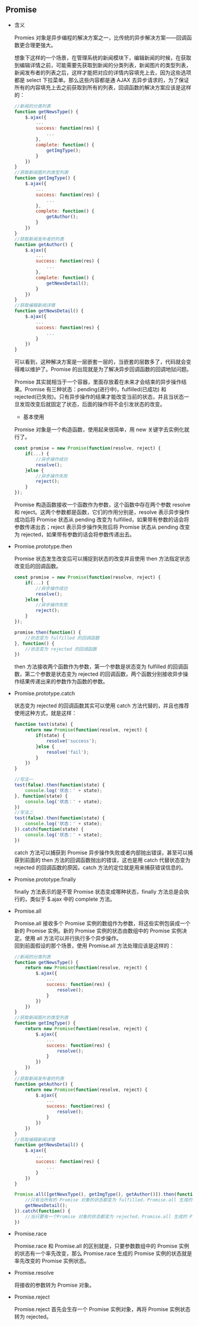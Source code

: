 ## Promise

* 含义

    Promies 对象是异步编程的解决方案之一，比传统的异步解决方案——回调函数更合理更强大。  

    想象下这样的一个场景，在管理系统的新闻模块下，编辑新闻的时候，在获取到编辑详情之前，可能需要先获取到新闻的分类列表，新闻图片的类型列表，新闻发布者的列表之后，这样才能把对应的详情内容填充上去，因为这些选项都是 select 下拉菜单。那么这些内容都是通 AJAX 去异步请求的，为了保证所有的内容填充上去之前获取到所有的列表，回调函数的解决方案应该是这样的：

    ```javascript
    //新闻的分类列表
    function getNewsType() {
        $.ajax({
            ...
            success: function(res) {
                ...
            },
            complete: function() {
                getImgType();
            }
        })
    }
    //获取新闻图片的类型列表
    function getImgType() {
        $.ajax({
            ...
            success: function(res) {
                ...
            },
            complete: function() {
                getAuthor();
            }
        })
    }
    //获取新闻发布者的列表
    function getAuthor() {
        $.ajax({
            ...
            success: function(res) {
                ...
            },
            complete: function() {
                getNewsDetail();
            }
        })
    }
    //获取编辑新闻详情
    function getNewsDetail() {
        $.ajax({
            ...
            success: function(res) {
                ...
            }
        })
    }

    ```

    可以看到，这种解决方案是一层嵌套一层的，当嵌套的层数多了，代码就会变得难以维护了。Promise 的出现就是为了解决异步回调函数的回调地狱问题。

    Promise 其实就相当于一个容器，里面存放着在未来才会结束的异步操作结果。Promise 有三种状态：pending(进行中)，fulfilled(已成功) 和 rejected(已失败)。只有异步操作的结果才能改变当前的状态，并且当状态一旦发现改变后就固定了状态，后面的操作将不会引发状态的改变。

    * 基本使用

    Promise 对象是一个构造函数，使用起来很简单，用 new 关键字去实例化就行了。
    ```javascript
    const promise = new Promise(function(resolve, reject) {
        if(...) {
            //异步操作成功
            resolve();
        }else {
            //异步操作失败
            reject();
        }
    });
    ```

    Promise 构造函数接收一个函数作为参数，这个函数中存在两个参数 resolve 和 reject。这两个参数都是函数，它们的作用分别是，resolve 表示异步操作成功后将 Promise 状态从 pending 改变为 fulfilled，如果带有参数的话会将参数传递出去；reject 表示异步操作失败后将 Promise 状态从 pending 改变为 rejected，如果带有参数的话会将参数传递出去。

* Promise.prototype.then

    Promise 状态发生改变后可以捕捉到状态的改变并且使用 then 方法指定状态改变后的回调函数。

    ```javascript
    const promise = new Promise(function(resolve, reject) {
        if(...) {
            //异步操作成功
            resolve();
        }else {
            //异步操作失败
            reject();
        }
    });

    promise.then(function() {
        //状态变为 fulfilled 的回调函数
    }, function() {
        //状态变为 rejected 的回调函数
    })
    ```
    then 方法接收两个函数作为参数，第一个参数是状态变为 fulfilled 的回调函数，第二个参数是状态变为 rejected 的回调函数，两个函数分别接收异步操作结果传递出来的参数作为函数的参数。

* Promise.prototype.catch

    状态变为 rejected 的回调函数其实可以使用 catch 方法代替的，并且也推荐使用这种方式，就是这样：

    ```javascript
    function test(state) {
        return new Promise(function(resolve, reject) {
            if(state) {
                resolve('success');
            }else {
                resolve('fail');
            }
        })
    }

    //写法一
    test(false).then(function(state) {
        console.log('状态：' + state);
    }, function(state) {
        console.log('状态：' + state);
    })
    //写法二
    test(false).then(function(state) {
        console.log('状态：' + state);
    }).catch(function(state) {
        console.log('状态：' + state);
    })
    ```

    catch 方法可以捕获到 Promise 异步操作失败或者内部抛出错误，甚至可以捕获到前面的 then 方法的回调函数抛出的错误，这也是用 catch 代替状态变为 rejected 的回调函数的原因，catch 方法的定位就是用来捕获错误信息的。

* Promise.prototype.finally

    finally 方法表示的是不管 Promise 状态变成哪种状态，finally 方法总是会执行的，类似于 $.ajax 中的 complete 方法。

* Promise.all

    Promise.all 接收多个 Promise 实例的数组作为参数，将这些实例包装成一个新的 Promise 实例。新的 Promise 实例的状态由数组中的 Promise 实例决定。使用 all 方法可以并行执行多个异步操作。    
    回到前面假设的那个场景，使用 Promise.all 方法处理应该是这样的：
    ```javascript
    //新闻的分类列表
    function getNewsType() {
        return new Promise(function(resolve, reject) {
            $.ajax({
                ...
                success: function(res) {
                    resolve();
                }
            })
        })
    }
    //获取新闻图片的类型列表
    function getImgType() {
        return new Promise(function(resolve, reject) {
            $.ajax({
                ...
                success: function(res) {
                    resolve();
                }
            })
        })
    }
    //获取新闻发布者的列表
    function getAuthor() {
        return new Promise(function(resolve, reject) {
            $.ajax({
                ...
                success: function(res) {
                    resolve();
                }
            })
        })
    }
    //获取编辑新闻详情
    function getNewsDetail() {
        $.ajax({
            ...
            success: function(res) {
                ...
            }
        })
    }

    Promise.all([getNewsType(), getImgType(), getAuthor()]).then(function() {
        //只有当所有的 Promise 对象的状态都变为 fulfilled，Promise.all 生成的 Promise 实例的状态是 fulfilled
        getNewsDetail();
    }).catch(function() {
        //当只要有一个Promise 对象的状态都变为 rejected，Promise.all 生成的 Promise 实例的状态是 rejected
    })
    ```

* Promise.race

    Promise.race 和 Promise.all 的区别就是，只要参数数组中的 Promise 实例的状态有一个率先改变，那么 Promise.race 生成的 Promise 实例的状态就是率先改变的 Promise 实例状态。

* Promise.resolve

    将接收的参数转为 Promise 对象。

* Promise.reject

    Promise.reject 首先会生存一个 Promise 实例对象，再将 Promise 实例状态转为 rejected。
